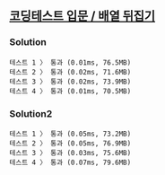 ## [코딩테스트 입문 / 배열 뒤집기](https://school.programmers.co.kr/learn/courses/30/lessons/120821)

### Solution

```text
테스트 1 〉	통과 (0.01ms, 76.5MB)
테스트 2 〉	통과 (0.02ms, 71.6MB)
테스트 3 〉	통과 (0.02ms, 73.9MB)
테스트 4 〉	통과 (0.01ms, 70.5MB)
```

### Solution2

```text
테스트 1 〉	통과 (0.05ms, 73.2MB)
테스트 2 〉	통과 (0.05ms, 76.9MB)
테스트 3 〉	통과 (0.03ms, 75.6MB)
테스트 4 〉	통과 (0.07ms, 79.6MB)
```